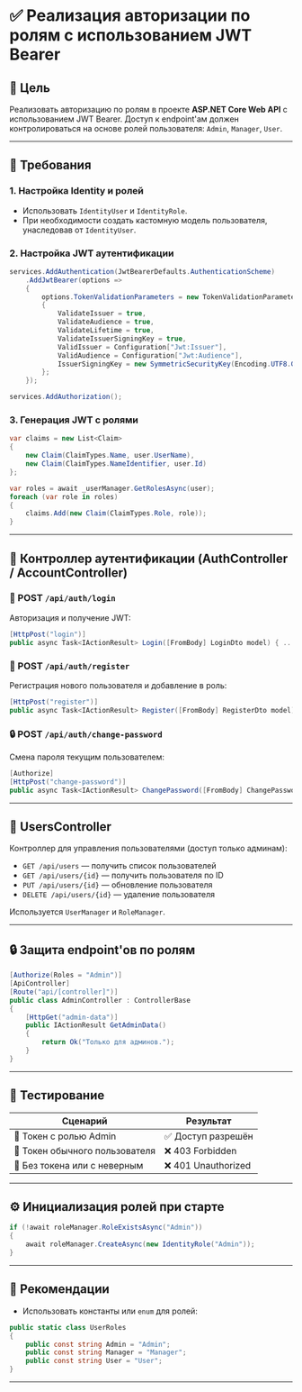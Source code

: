 
# ✅ Реализация авторизации по ролям с использованием JWT Bearer

## 🎯 Цель

Реализовать авторизацию по ролям в проекте **ASP.NET Core Web API** с использованием JWT Bearer. Доступ к endpoint'ам должен контролироваться на основе ролей пользователя: `Admin`, `Manager`, `User`.

---

## 📌 Требования

### 1. Настройка Identity и ролей

- Использовать `IdentityUser` и `IdentityRole`.
- При необходимости создать кастомную модель пользователя, унаследовав от `IdentityUser`.

### 2. Настройка JWT аутентификации

```csharp
services.AddAuthentication(JwtBearerDefaults.AuthenticationScheme)
    .AddJwtBearer(options =>
    {
        options.TokenValidationParameters = new TokenValidationParameters
        {
            ValidateIssuer = true,
            ValidateAudience = true,
            ValidateLifetime = true,
            ValidateIssuerSigningKey = true,
            ValidIssuer = Configuration["Jwt:Issuer"],
            ValidAudience = Configuration["Jwt:Audience"],
            IssuerSigningKey = new SymmetricSecurityKey(Encoding.UTF8.GetBytes(Configuration["Jwt:Key"]))
        };
    });

services.AddAuthorization();
```

### 3. Генерация JWT с ролями

```csharp
var claims = new List<Claim>
{
    new Claim(ClaimTypes.Name, user.UserName),
    new Claim(ClaimTypes.NameIdentifier, user.Id)
};

var roles = await _userManager.GetRolesAsync(user);
foreach (var role in roles)
{
    claims.Add(new Claim(ClaimTypes.Role, role));
}
```

---

## 🔐 Контроллер аутентификации (AuthController / AccountController)

### 🔑 POST `/api/auth/login`

Авторизация и получение JWT:

```csharp
[HttpPost("login")]
public async Task<IActionResult> Login([FromBody] LoginDto model) { ... }
```

### 📝 POST `/api/auth/register`

Регистрация нового пользователя и добавление в роль:

```csharp
[HttpPost("register")]
public async Task<IActionResult> Register([FromBody] RegisterDto model) { ... }
```

### 🔒 POST `/api/auth/change-password`

Смена пароля текущим пользователем:

```csharp
[Authorize]
[HttpPost("change-password")]
public async Task<IActionResult> ChangePassword([FromBody] ChangePasswordDto model) { ... }
```

---

## 👤 UsersController

Контроллер для управления пользователями (доступ только админам):

- `GET /api/users` — получить список пользователей
- `GET /api/users/{id}` — получить пользователя по ID
- `PUT /api/users/{id}` — обновление пользователя
- `DELETE /api/users/{id}` — удаление пользователя

Используется `UserManager` и `RoleManager`.

---

## 🔒 Защита endpoint'ов по ролям

```csharp
[Authorize(Roles = "Admin")]
[ApiController]
[Route("api/[controller]")]
public class AdminController : ControllerBase
{
    [HttpGet("admin-data")]
    public IActionResult GetAdminData()
    {
        return Ok("Только для админов.");
    }
}
```

---

## 🧪 Тестирование

| Сценарий | Результат |
|----------|-----------|
| 🔐 Токен с ролью Admin | ✅ Доступ разрешён |
| 👤 Токен обычного пользователя | ❌ 403 Forbidden |
| 🚫 Без токена или с неверным | ❌ 401 Unauthorized |

---

## ⚙ Инициализация ролей при старте

```csharp
if (!await roleManager.RoleExistsAsync("Admin"))
{
    await roleManager.CreateAsync(new IdentityRole("Admin"));
}
```

---

## 📌 Рекомендации

- Использовать константы или `enum` для ролей:

```csharp
public static class UserRoles
{
    public const string Admin = "Admin";
    public const string Manager = "Manager";
    public const string User = "User";
}
```
---
